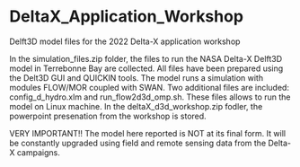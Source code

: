 # DeltaX_Application_Workshop
Delft3D model files for the 2022 Delta-X application workshop

In the simulation_files.zip folder, the files to run the NASA Delta-X Delft3D model in Terrebonne Bay are collected. All files have been prepared using the Delt3D GUI and QUICKIN tools.
The model runs a simulation with modules FLOW/MOR coupled with SWAN. Two additional files are included: config_d_hydro.xlm and run_flow2d3d_omp.sh. These files allows to run the model on Linux machine.
In the deltaX_d3d_workshop.zip fodler, the powerpoint presenation from the workshop is stored.

VERY IMPORTANT!!
The model here reported is NOT at its final form. It will be constantly upgraded using field and remote sensing data from the Delta-X campaigns.
